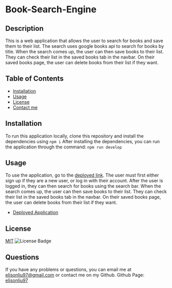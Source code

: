 # Book-Search-Engine

  ## Description
  This is a web application that allows the user to search for books and save them to their list. The search uses google books api to search for books by title. 
  When the search comes up, the user can then save books to their list. They can check their list in the saved books tab in the navbar. On their saved books page,
  the user can delete books from their list if they want.

  ## Table of Contents
  - [Installation](#installation)
  - [Usage](#usage)
  - [License](#license)
  - [Contact me](#questions)

  ## Installation
  To run this application locally, clone this repository and install the dependencies using
  `npm i`
  After installing the dependencies, you can run the application through the command:
  `npm run develop`
  
  ## Usage
  To use the application, go to the [deployed link](https://book-search-engine-el.herokuapp.com/).
  The user must first either sign up if they are a new user, or log in with their account. After the user is logged in,
  they can then search for books using the search bar. When the search comes up, the user can then save books to their list. 
  They can check their list in the saved books tab in the navbar. On their saved books page, the user can delete books from their list if they want.
  - [Deployed Application](https://book-search-engine-el.herokuapp.com//)
  



  ## License
  [MIT](https://spdx.org/licenses/MIT.html)
  ![License Badge](https://img.shields.io/badge/license-MIT-9cf)

  ## Questions
  If you have any problems or questions, you can email me at elisonliu97@gmail.com or contact me on my Github.
  Github Page: [elisonliu97](github.com/elisonliu97)

